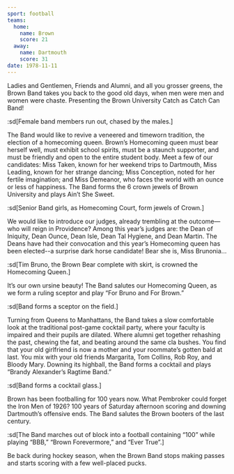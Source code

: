 ```yaml
---
sport: football
teams:
  home:
    name: Brown
    score: 21
  away:
    name: Dartmouth
    score: 31
date: 1978-11-11
---
```


Ladies and Gentlemen, Friends and Alumni, and all you grosser greens, the Brown Band takes you back to the good old days, when men were men and women were chaste. Presenting the Brown University Catch as Catch Can Band!

:sd[Female band members run out, chased by the males.]

The Band would like to revive a veneered and timeworn tradition, the election of a homecoming queen. Brown’s Homecoming queen must bear herself well, must exhibit school spirits, must be a staunch supporter, and must be friendly and open to the entire student body. Meet a few of our candidates: Miss Taken, known for her weekend trips to Dartmouth, Miss Leading, known for her strange dancing; Miss Conception, noted for her fertile imagination; and Miss Demeanor, who faces the world with an ounce or less of happiness. The Band forms the 6 crown jewels of Brown University and plays Ain’t She Sweet.

:sd[Senior Band girls, as Homecoming Court, form jewels of Crown.]

We would like to introduce our judges, already trembling at the outcome—who will reign in Providence? Among this year’s judges are: the Dean of Iniquity, Dean Ounce, Dean Isle, Dean Tal Hygiene, and Dean Martin. The Deans have had their convocation and this year’s Homecoming queen has been elected--a surprise dark horse candidate! Bear she is, Miss Brunonia...

:sd[Tim Bruno, the Brown Bear complete with skirt, is crowned the Homecoming Queen.]

It’s our own ursine beauty! The Band salutes our Homecoming Queen, as we form a ruling sceptor and play “For Bruno and For Brown.”

:sd[Band forms a sceptor on the field.]

Turning from Queens to Manhattans, the Band takes a slow comfortable look at the traditional post-game cocktail party, where your faculty is impaired and their pupils are dilated. Where alumni get together rehashing the past, chewing the fat, and beating around the same cla bushes. You find that your old girlfriend is now a mother and your roommate’s gotten bald at last. You mix with your old friends Margarita, Tom Collins, Rob Roy, and Bloody Mary. Downing its highball, the Band forms a cocktail and plays “Brandy Alexander’s Ragtime Band.”

:sd[Band forms a cocktail glass.]

Brown has been footballing for 100 years now. What Pembroker could forget the Iron Men of 1926? 100 years of Saturday afternoon scoring and downing Dartmouth’s offensive ends. The Band salutes the Brown booters of the last century.

:sd[The Band marches out of block into a football containing “100” while playing “BBB,” “Brown Forevermore,” and “Ever True”.]

Be back during hockey season, when the Brown Band stops making passes and starts scoring with a few well-placed pucks.

